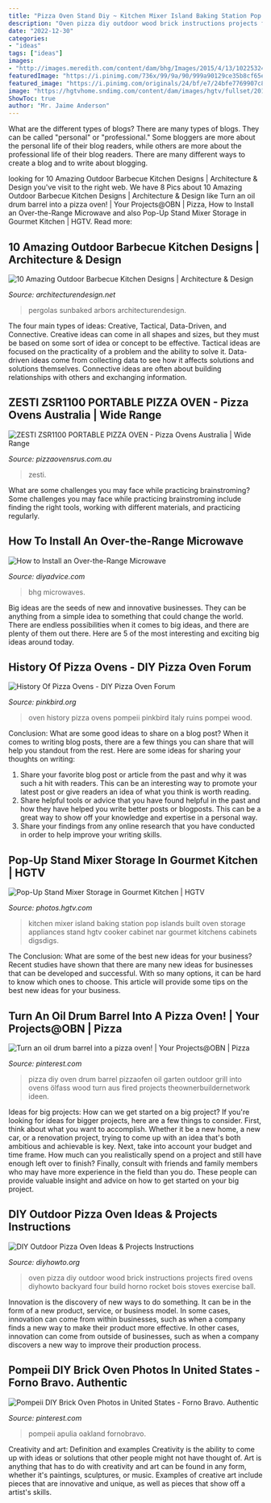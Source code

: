 ```yaml
---
title: "Pizza Oven Stand Diy ~ Kitchen Mixer Island Baking Station Pop Islands Built Oven Storage Appliances Stand Hgtv Cooker Cabinet Nar Gourmet Kitchens Cabinets Digsdigs"
description: "Oven pizza diy outdoor wood brick instructions projects fired ovens diyhowto backyard four build horno rocket bois stoves exercise ball"
date: "2022-12-30"
categories:
- "ideas"
tags: ["ideas"]
images:
- "http://images.meredith.com/content/dam/bhg/Images/2015/4/13/102253243.jpg.rendition.largest.jpg"
featuredImage: "https://i.pinimg.com/736x/99/9a/90/999a90129ce35b8cf65ed1287fddfbe9.jpg"
featured_image: "https://i.pinimg.com/originals/24/bf/e7/24bfe7769907c894ea7a071ba92af74b.jpg"
image: "https://hgtvhome.sndimg.com/content/dam/images/hgtv/fullset/2014/4/11/0/DP_Nar-Bustamante-white-traditional-kitchen-mixer_v.jpg.rend.hgtvcom.966.1288.suffix/1400987854316.jpeg"
ShowToc: true
author: "Mr. Jaime Anderson"
---
```



What are the different types of blogs?
There are many types of blogs. They can be called "personal" or "professional." Some bloggers are more about the personal life of their blog readers, while others are more about the professional life of their blog readers. There are many different ways to create a blog and to write about blogging.

	

		
looking for 10 Amazing Outdoor Barbecue Kitchen Designs | Architecture &amp; Design you've visit to the right web. We have 8 Pics about 10 Amazing Outdoor Barbecue Kitchen Designs | Architecture &amp; Design like Turn an oil drum barrel into a pizza oven! | Your Projects@OBN | Pizza, How to Install an Over-the-Range Microwave and also Pop-Up Stand Mixer Storage in Gourmet Kitchen | HGTV. Read more:
		
    
## 10 Amazing Outdoor Barbecue Kitchen Designs | Architecture &amp; Design

<img loading=lazy src="https://cdn.architecturendesign.net/wp-content/uploads/2014/09/872.jpg" onerror="this.onerror=null;this.src='https://tse4.mm.bing.net/th?id=OIP.P7CVeBbw4N2xWZ_GR_nvegHaE9&amp;pid=15.1';" alt="10 Amazing Outdoor Barbecue Kitchen Designs | Architecture &amp; Design">

_Source: architecturendesign.net_

>pergolas sunbaked arbors architecturendesign. 

	

The four main types of ideas: Creative, Tactical, Data-Driven, and Connective.
Creative ideas can come in all shapes and sizes, but they must be based on some sort of idea or concept to be effective. Tactical ideas are focused on the practicality of a problem and the ability to solve it. Data-driven ideas come from collecting data to see how it affects solutions and solutions themselves. Connective ideas are often about building relationships with others and exchanging information.

    
## ZESTI ZSR1100 PORTABLE PIZZA OVEN - Pizza Ovens Australia | Wide Range

<img loading=lazy src="https://pizzaovensrus.com.au/wp-content/uploads/2019/10/ZestiZSRPizzaOven12.jpg" onerror="this.onerror=null;this.src='https://tse4.mm.bing.net/th?id=OIP.FO-9eDBB3Un2T_AzUacYDgHaLn&amp;pid=15.1';" alt="ZESTI ZSR1100 PORTABLE PIZZA OVEN - Pizza Ovens Australia | Wide Range">

_Source: pizzaovensrus.com.au_

>zesti. 

	

What are some challenges you may face while practicing brainstroming?
Some challenges you may face while practicing brainstroming include finding the right tools, working with different materials, and practicing regularly.

    
## How To Install An Over-the-Range Microwave

<img loading=lazy src="http://images.meredith.com/content/dam/bhg/Images/2015/4/13/102253243.jpg.rendition.largest.jpg" onerror="this.onerror=null;this.src='https://tse2.mm.bing.net/th?id=OIP._hrwRwYNb8WDMKuDe60bJQHaIO&amp;pid=15.1';" alt="How to Install an Over-the-Range Microwave">

_Source: diyadvice.com_

>bhg microwaves. 

	

Big ideas are the seeds of new and innovative businesses. They can be anything from a simple idea to something that could change the world. There are endless possibilities when it comes to big ideas, and there are plenty of them out there. Here are 5 of the most interesting and exciting big ideas around today.

    
## History Of Pizza Ovens - DIY Pizza Oven Forum

<img loading=lazy src="https://pinkbird.org/images/thumb/0/04/Oven_Pompei.jpg/300px-Oven_Pompei.jpg" onerror="this.onerror=null;this.src='https://tse2.mm.bing.net/th?id=OIP.BvlX4Xj1_upFkJoam7dLzQHaFj&amp;pid=15.1';" alt="History Of Pizza Ovens - DIY Pizza Oven Forum">

_Source: pinkbird.org_

>oven history pizza ovens pompeii pinkbird italy ruins pompei wood. 

	

Conclusion: What are some good ideas to share on a blog post?
When it comes to writing blog posts, there are a few things you can share that will help you standout from the rest. Here are some ideas for sharing your thoughts on writing:
1. Share your favorite blog post or article from the past and why it was such a hit with readers. This can be an interesting way to promote your latest post or give readers an idea of what you think is worth reading. 
2. Share helpful tools or advice that you have found helpful in the past and how they have helped you write better posts or blogposts. This can be a great way to show off your knowledge and expertise in a personal way. 
3. Share your findings from any online research that you have conducted in order to help improve your writing skills.

    
## Pop-Up Stand Mixer Storage In Gourmet Kitchen | HGTV

<img loading=lazy src="https://hgtvhome.sndimg.com/content/dam/images/hgtv/fullset/2014/4/11/0/DP_Nar-Bustamante-white-traditional-kitchen-mixer_v.jpg.rend.hgtvcom.966.1288.suffix/1400987854316.jpeg" onerror="this.onerror=null;this.src='https://tse4.mm.bing.net/th?id=OIP.brUMTLzyR26FacCyXJSZnAHaJ4&amp;pid=15.1';" alt="Pop-Up Stand Mixer Storage in Gourmet Kitchen | HGTV">

_Source: photos.hgtv.com_

>kitchen mixer island baking station pop islands built oven storage appliances stand hgtv cooker cabinet nar gourmet kitchens cabinets digsdigs. 

	

The Conclusion: What are some of the best new ideas for your business?
Recent studies have shown that there are many new ideas for businesses that can be developed and successful. With so many options, it can be hard to know which ones to choose. This article will provide some tips on the best new ideas for your business.

    
## Turn An Oil Drum Barrel Into A Pizza Oven! | Your Projects@OBN | Pizza

<img loading=lazy src="https://i.pinimg.com/originals/24/bf/e7/24bfe7769907c894ea7a071ba92af74b.jpg" onerror="this.onerror=null;this.src='https://tse1.mm.bing.net/th?id=OIP.r_4ubgKF5tv9Mn_WVb950wHaLH&amp;pid=15.1';" alt="Turn an oil drum barrel into a pizza oven! | Your Projects@OBN | Pizza">

_Source: pinterest.com_

>pizza diy oven drum barrel pizzaofen oil garten outdoor grill into ovens ölfass wood turn aus fired projects theownerbuildernetwork ideen. 

	

Ideas for big projects: How can we get started on a big project?
If you're looking for ideas for bigger projects, here are a few things to consider. First, think about what you want to accomplish. Whether it be a new home, a new car, or a renovation project, trying to come up with an idea that's both ambitious and achievable is key. Next, take into account your budget and time frame. How much can you realistically spend on a project and still have enough left over to finish? Finally, consult with friends and family members who may have more experience in the field than you do. These people can provide valuable insight and advice on how to get started on your big project.

    
## DIY Outdoor Pizza Oven Ideas &amp; Projects Instructions

<img loading=lazy src="http://www.diyhowto.org/wp-content/uploads/DIYHowto-DIY-Outdoor-Pizza-Oven-Ideas-Projects-06.jpg" onerror="this.onerror=null;this.src='https://tse4.mm.bing.net/th?id=OIP.ihZB7WWOeF58uLrA834KaQHaOC&amp;pid=15.1';" alt="DIY Outdoor Pizza Oven Ideas &amp; Projects Instructions">

_Source: diyhowto.org_

>oven pizza diy outdoor wood brick instructions projects fired ovens diyhowto backyard four build horno rocket bois stoves exercise ball. 

	

Innovation is the discovery of new ways to do something. It can be in the form of a new product, service, or business model. In some cases, innovation can come from within businesses, such as when a company finds a new way to make their product more effective. In other cases, innovation can come from outside of businesses, such as when a company discovers a new way to improve their production process.

    
## Pompeii DIY Brick Oven Photos In United States - Forno Bravo. Authentic

<img loading=lazy src="https://i.pinimg.com/736x/99/9a/90/999a90129ce35b8cf65ed1287fddfbe9.jpg" onerror="this.onerror=null;this.src='https://tse1.mm.bing.net/th?id=OIP.4pDNAeTiNVmwFdhq3nXceAHaJ3&amp;pid=15.1';" alt="Pompeii DIY Brick Oven Photos in United States - Forno Bravo. Authentic">

_Source: pinterest.com_

>pompeii apulia oakland fornobravo. 

	

Creativity and art: Definition and examples
Creativity is the ability to come up with ideas or solutions that other people might not have thought of. Art is anything that has to do with creativity and art can be found in any form, whether it's paintings, sculptures, or music. Examples of creative art include pieces that are innovative and unique, as well as pieces that show off a artist's skills.

